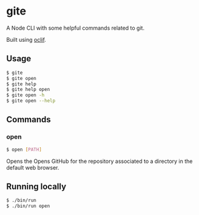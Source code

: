 # gite

A Node CLI with some helpful commands related to git.

Built using [oclif](https://oclif.io/).

## Usage

```bash
$ gite
$ gite open
$ gite help
$ gite help open
$ gite open -h
$ gite open --help
```

## Commands
### open
```bash
$ open [PATH]
```
Opens the Opens GitHub for the repository associated to a directory in the default web browser.

## Running locally
```bash
$ ./bin/run
$ ./bin/run open
```

